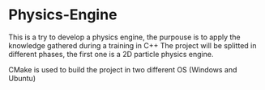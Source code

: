 # Physics-Engine

This is a try to develop a physics engine, the purpouse is to apply the knowledge gathered during a training in C++
The project will be splitted in different phases, the first one is a 2D particle physics engine.

CMake is used to build the project in two different OS (Windows and Ubuntu)
